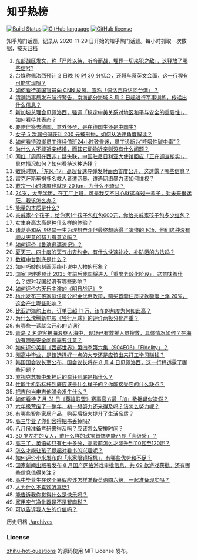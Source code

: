 # 知乎热榜
[![Build Status](https://github.com/ToWeLong/zhihu-hot-questions/workflows/CI/badge.svg)](https://github.com/ToWeLong/zhihu-hot-questions/actions)
[![GitHub language](https://img.shields.io/badge/language-golang-orange.svg)](https://golang.org/)
[![GitHub license](https://img.shields.io/github/license/ToWeLong/zhihu-hot-questions)](https://github.com/ToWeLong/zhihu-hot-questions/blob/main/LICENSE)

知乎热门话题，记录从 2020-11-29 日开始的知乎热门话题。每小时抓取一次数据，按天[归档](./archives)

<!-- BEGIN -->

1. [东部战区发文，称「严阵以待，听令而战，埋葬一切来犯之敌」，这释放了哪些信号?](https://www.zhihu.com/question/546437652)
1. [台媒称佩洛西预计 2 日晚 10 时 30 分抵台，还将与蔡英文会面，这一行程有可能实现吗？](https://www.zhihu.com/question/546453544)
1. [如何看待美国官员向 CNN 放风，宣称「佩洛西将访问台湾」？](https://www.zhihu.com/question/546436661)
1. [清澜海事局发布航行警告，南海部分海域 8 月 2 日起进行军事训练，传递出什么信息？](https://www.zhihu.com/question/546443427)
1. [新加坡总理会见佩洛西，强调「稳定中美关系对地区和平与安全的重要性」，如何看待其表态？](https://www.zhihu.com/question/546435551)
1. [要陪伴签去德国，意外怀孕，是在德国生还是中国生?](https://www.zhihu.com/question/510726058)
1. [女子 5 次漏扫码获利 200 元被刑拘，如何从法律角度解读？](https://www.zhihu.com/question/546330379)
1. [如何看待浪潮员工连续值班24小时致昏迷，员工诊断为“呼吸性碱中毒”？](https://www.zhihu.com/question/546388458)
1. [为什么人不能近亲结婚，而其它动物近亲则没有什么问题？](https://www.zhihu.com/question/543519455)
1. [网红「周周在西非」疑失联，中国驻尼日利亚大使馆回应「正在调查核实」，具体情况如何？如何看待这种选择？](https://www.zhihu.com/question/546431411)
1. [敏感时期，「东风-17」高超音速导弹发射画面首度公开，这透露了哪些信息？](https://www.zhihu.com/question/546338147)
1. [雷克萨斯车祸多名救人者遭网暴，遭遇网络暴力该如何维权？](https://www.zhihu.com/question/546132780)
1. [戴宗一小时速度也就是 20 km，为什么不骑马？](https://www.zhihu.com/question/533518804)
1. [24岁，大专学历，在工厂上班，可是我又不甘心就这样过一辈子，对未来很迷茫，我该怎么办？](https://www.zhihu.com/question/479565794)
1. [能量的本质是什么?](https://www.zhihu.com/question/20730088)
1. [亲戚家4个孩子，给你家1个孩子包红包600元，你给亲戚家孩子包多少红包？](https://www.zhihu.com/question/512795097)
1. [女生身高太高是种什么样的体验？](https://www.zhihu.com/question/394694305)
1. [诸葛亮和岳飞终其一生为理想奋斗但最终却落得了凄惨的下场，他们这种没有顺从天意的努力有意义吗？](https://www.zhihu.com/question/546288785)
1. [如何评价《鲁滨逊漂流记》？](https://www.zhihu.com/question/29944838)
1. [夏天三、四十度的天气出去约会，有什么快速补妆、补防晒的方法吗？](https://www.zhihu.com/question/543433139)
1. [数据中台到底是什么？](https://www.zhihu.com/question/539408684)
1. [如何巧妙的刻画网络小说中人物的形象？](https://www.zhihu.com/question/393810993)
1. [国家卫健委预计 2035 年前后我国将进入「重度老龄化阶段」，这意味着什么？或对我国经济有哪些影响？](https://www.zhihu.com/question/546405958)
1. [如何评价古天乐主演的《明日战记》？](https://www.zhihu.com/question/60772659)
1. [杭州发布三孩家庭住房公积金优惠政策，购买首套住房贷款额度上浮 20%，这会产生哪些影响？](https://www.zhihu.com/question/546345975)
1. [比亚迪海豹上市，订单已超 11 万，该车的热度为何如此高？](https://www.zhihu.com/question/542841443)
1. [为什么沈腾新电影《独行月球》的评价两极分化严重？](https://www.zhihu.com/question/545913134)
1. [有哪些一读就会开心的诗词?](https://www.zhihu.com/question/279388374)
1. [青岛 2 名游客被海浪卷入海中，现场已有救援人员搜救，具体情况如何？在海边有哪些安全问题需要注意？](https://www.zhihu.com/question/546355055)
1. [如何评价美剧《西部世界》第四季第六集（S04E06）「Fidelity」？](https://www.zhihu.com/question/543909441)
1. [刚高中毕业，是该选择好一点的大专还是应该出来打工学习赚钱？](https://www.zhihu.com/question/545441991)
1. [韩国国会议长室公布，国会议长将在 8 月 4 日见佩洛西，这一行程透露了哪些问题？](https://www.zhihu.com/question/546363719)
1. [直视克苏鲁中邪神后的疯狂到底是指什么？](https://www.zhihu.com/question/64206586)
1. [性能手机新标杆到底应该是什么样子的？你能接受它的什么缺点？](https://www.zhihu.com/question/545154407)
1. [把吉他当电吉他弹会发生什么？](https://www.zhihu.com/question/376204609)
1. [如何看待 7 月 31 日《英雄联盟》赛事官方最「加」数据疑似造假？](https://www.zhihu.com/question/546338501)
1. [六年级荒废了一整年，初一想努力还来得及吗？该怎么努力呢？](https://www.zhihu.com/question/546276265)
1. [有哪些智能家居产品，购买后极大提升了生活品质？](https://www.zhihu.com/question/545160326)
1. [高三毕业了你们舍得把书丢掉吗?](https://www.zhihu.com/question/545300818)
1. [八月份准备考研来得及吗？应该怎么安排时间？](https://www.zhihu.com/question/545886527)
1. [30 岁左右的女人，戴什么样的珠宝首饰更能凸显「高级感」？](https://www.zhihu.com/question/306033415)
1. [高三了，英语却只有七十多分，高考前怎么才能升到110甚至120呢？](https://www.zhihu.com/question/546270411)
1. [怎么才能让孩子提起对看书的兴趣呢？](https://www.zhihu.com/question/537683480)
1. [如何评价小米发布的「米家眼镜相机」，有哪些优势和不足？](https://www.zhihu.com/question/546351730)
1. [国家新闻出版署发布 8 月国产网络游戏审批信息，共 69 款游戏获批。还有哪些信息值得关注？](https://www.zhihu.com/question/546439183)
1. [高中毕业生在这个暑假应该怎样准备英语四六级，一起准备现实吗？](https://www.zhihu.com/question/329190218)
1. [人为什么不喜欢听真话?](https://www.zhihu.com/question/543147981)
1. [能告诉我你觉得什么是快乐吗？](https://www.zhihu.com/question/546436093)
1. [家用空气净化器是不是智商税？](https://www.zhihu.com/question/506812274)
1. [可以告诉我人生的价值吗？](https://www.zhihu.com/question/546425207)

<!-- END -->

历史归档 [./archives](./archives)


### License
[zhihu-hot-questions](https://github.com/towelong/zhihu-hot-questions) 的源码使用 MIT License 发布。